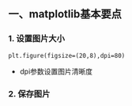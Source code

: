 ## 一、matplotlib基本要点
### 1. 设置图片大小
`plt.figure(figsize=(20,8),dpi=80)`<br>
* dpi参数设置图片清晰度<br>

### 2. 保存图片

